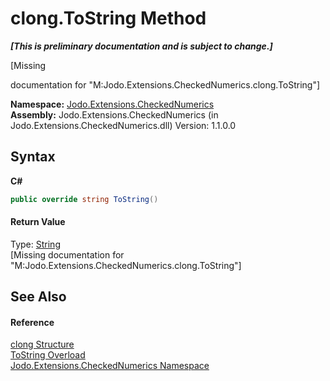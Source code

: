 # clong.ToString Method 
 _**\[This is preliminary documentation and is subject to change.\]**_

\[Missing <summary> documentation for "M:Jodo.Extensions.CheckedNumerics.clong.ToString"\]

**Namespace:**&nbsp;<a href="N_Jodo_Extensions_CheckedNumerics">Jodo.Extensions.CheckedNumerics</a><br />**Assembly:**&nbsp;Jodo.Extensions.CheckedNumerics (in Jodo.Extensions.CheckedNumerics.dll) Version: 1.1.0.0

## Syntax

**C#**<br />
``` C#
public override string ToString()
```


#### Return Value
Type: <a href="https://docs.microsoft.com/dotnet/api/system.string" target="_blank" rel="noopener noreferrer">String</a><br />\[Missing <returns> documentation for "M:Jodo.Extensions.CheckedNumerics.clong.ToString"\]

## See Also


#### Reference
<a href="T_Jodo_Extensions_CheckedNumerics_clong">clong Structure</a><br /><a href="Overload_Jodo_Extensions_CheckedNumerics_clong_ToString">ToString Overload</a><br /><a href="N_Jodo_Extensions_CheckedNumerics">Jodo.Extensions.CheckedNumerics Namespace</a><br />